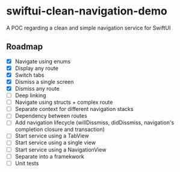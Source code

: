 # swiftui-clean-navigation-demo
A POC regarding a clean and simple navigation service for SwiftUI

## Roadmap

- [x] Navigate using enums
- [x] Display any route
- [x] Switch tabs
- [x] Dismiss a single screen
- [x] Dismiss any route
- [ ] Deep linking
- [ ] Navigate using structs + complex route
- [ ] Separate context for different navigation stacks
- [ ] Dependency between routes
- [ ] Add navigation lifecycle (willDissmiss, didDissmiss, navigation's completion closure and transaction)
- [ ] Start service using a TabView
- [ ] Start service using a single view
- [ ] Start service using a NavigationView
- [ ] Separate into a framekwork
- [ ] Unit tests
